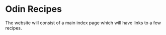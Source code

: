 # Odin Recipes

The website will consist of a main index page which will have links to a few recipes.
